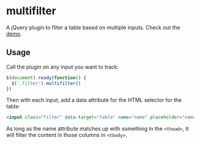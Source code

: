 multifilter
===========

A jQuery plugin to filter a table based on multiple inputs. Check out the [demo](http://tommyp.github.io/multifilter/).

## Usage

Call the plugin on any input you want to track:

```javascript
$(document).ready(function() {
  $('.filter').multifilter()
})
```

Then with each input, add a data attribute for the HTML selector for the table:

```html
<input class="filter" data-target="table" name="name" placeholder="name">
```

As long as the name attribute matches up with something in the `<thead>`, it will filter the content in those columns in `<tbody>`.